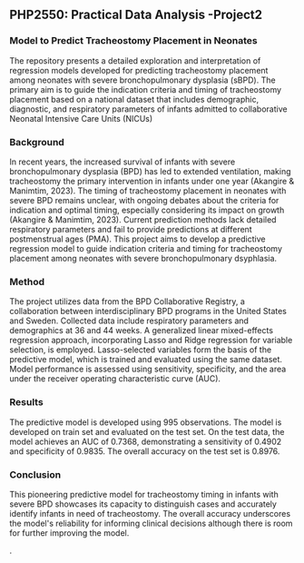 ## PHP2550: Practical Data Analysis -Project2
###  Model to Predict Tracheostomy Placement in Neonates
The repository presents a detailed exploration and interpretation of regression models developed for predicting tracheostomy placement among neonates with severe bronchopulmonary dysplasia (sBPD). The primary aim is to guide the indication criteria and timing of tracheostomy placement based on a national dataset that includes demographic, diagnostic, and respiratory parameters of infants admitted to collaborative Neonatal Intensive Care Units (NICUs)

###  Background
In recent years, the increased survival of infants with severe bronchopulmonary dysplasia (BPD) has led to extended ventilation, making tracheostomy the primary intervention in infants under one year (Akangire & Manimtim, 2023). The timing of tracheostomy placement in neonates with severe BPD remains unclear, with ongoing debates about the criteria for indication and optimal timing, especially considering its impact on growth (Akangire & Manimtim, 2023). Current prediction methods lack detailed respiratory parameters and fail to provide predictions at different postmenstrual ages (PMA). This project aims to develop a predictive regression model to guide indication criteria and timing for  tracheostomy placement among neonates with severe bronchopulmonary dsyphlasia.

###  Method
The project utilizes data from the BPD Collaborative Registry, a collaboration between interdisciplinary BPD programs in the United States and Sweden. Collected data include respiratory parameters and demographics at 36 and 44 weeks. A generalized linear mixed-effects regression approach, incorporating Lasso and Ridge regression for variable selection, is employed. Lasso-selected variables form the basis of the predictive model, which is trained and evaluated using the same dataset. Model performance is assessed using sensitivity, specificity, and the area under the receiver operating characteristic curve (AUC).

### Results
The predictive model is developed using 995 observations. The model is developed on train set and evaluated on the test set. On the test data, the model achieves an AUC of 0.7368, demonstrating a sensitivity of 0.4902 and specificity of 0.9835. The overall accuracy on the test set is 0.8976.

###  Conclusion
This pioneering predictive model for tracheostomy timing in infants with severe BPD showcases its capacity to distinguish cases and accurately identify infants in need of tracheostomy. The overall accuracy underscores the model's reliability for informing clinical decisions although there is room for further improving the model.


.
